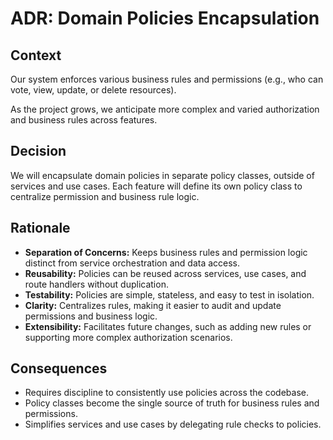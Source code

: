 # ADR: Domain Policies Encapsulation

## Context
Our system enforces various business rules and permissions (e.g., who can vote, view, update, or delete resources).

As the project grows, we anticipate more complex and varied authorization and business rules across features.

## Decision
We will encapsulate domain policies in separate policy classes, outside of services and use cases. Each feature will define its own policy class to centralize permission and business rule logic.

## Rationale
- **Separation of Concerns:** Keeps business rules and permission logic distinct from service orchestration and data access.
- **Reusability:** Policies can be reused across services, use cases, and route handlers without duplication.
- **Testability:** Policies are simple, stateless, and easy to test in isolation.
- **Clarity:** Centralizes rules, making it easier to audit and update permissions and business logic.
- **Extensibility:** Facilitates future changes, such as adding new rules or supporting more complex authorization scenarios.

## Consequences
- Requires discipline to consistently use policies across the codebase.
- Policy classes become the single source of truth for business rules and permissions.
- Simplifies services and use cases by delegating rule checks to policies.